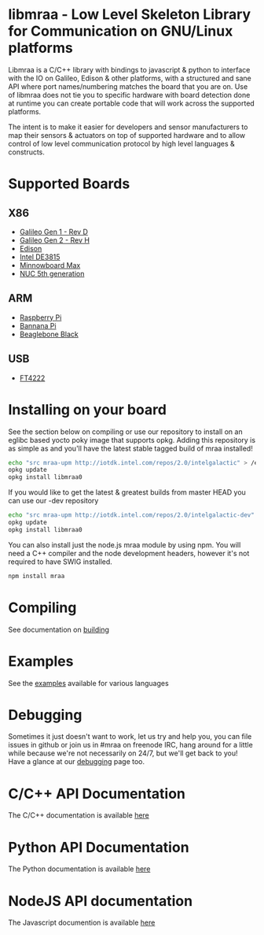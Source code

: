 libmraa - Low Level Skeleton Library for Communication on GNU/Linux platforms
==============

Libmraa is a C/C++ library with bindings to javascript & python to interface
with the IO on Galileo, Edison & other platforms, with a structured and sane
API where port names/numbering matches the board that you are on. Use of
libmraa does not tie you to specific hardware with board detection done at
runtime you can create portable code that will work across the supported
platforms.

The intent is to make it easier for developers and sensor manufacturers to map
their sensors & actuators on top of supported hardware and to allow control of
low level communication protocol by high level languages & constructs.

Supported Boards
================

X86
---
* [Galileo Gen 1 - Rev D](../master/docs/galileorevd.md)
* [Galileo Gen 2 - Rev H](../master/docs/galileorevh.md)
* [Edison](../master/docs/edison.md)
* [Intel DE3815](../master/docs/intel_de3815.md)
* [Minnowboard Max](../master/docs/minnow_max.md)
* [NUC 5th generation](../master/docs/intel_nuc5.md)

ARM
---
* [Raspberry Pi](../master/docs/raspberry_pi.md)
* [Bannana Pi](../master/docs/banana_pi.md)
* [Beaglebone Black](../master/docs/beaglebone.md)

USB
---
* [FT4222](../master/docs/ftdi_ft4222.md)

Installing on your board
========

See the section below on compiling or use our repository to install on an
eglibc based yocto poky image that supports opkg. Adding this repository is as
simple as and you'll have the latest stable tagged build of mraa installed!

``` bash
echo "src mraa-upm http://iotdk.intel.com/repos/2.0/intelgalactic" > /etc/opkg/mraa-upm.conf
opkg update
opkg install libmraa0
```

If you would like to get the latest & greatest builds from master HEAD you can
use our -dev repository

```bash
echo "src mraa-upm http://iotdk.intel.com/repos/2.0/intelgalactic-dev" > /etc/opkg/mraa-upm.conf
opkg update
opkg install libmraa0
```

You can also install just the node.js mraa module by using npm. You will need a
C++ compiler and the node development headers, however it's not required to
have SWIG installed.

```bash
npm install mraa
```

Compiling
=========

See documentation on [building](../master/docs/building.md)

Examples
========

See the [examples](../../tree/master/examples) available for various languages

Debugging
=========

Sometimes it just doesn't want to work, let us try and help you, you can file
issues in github or join us in #mraa on freenode IRC, hang around for a little
while because we're not necessarily on 24/7, but we'll get back to you! Have a
glance at our [debugging](../master/docs/debugging.md) page too.

C/C++ API Documentation
===========

The C/C++ documentation is available [here](http://iotdk.intel.com/docs/master/mraa/)

Python API Documentation
===========

The Python documentation is available [here](http://iotdk.intel.com/docs/master/mraa/python)

NodeJS API documentation
===========

The Javascript documention is available [here](http://iotdk.intel.com/docs/master/mraa/node/modules/mraa.html)
